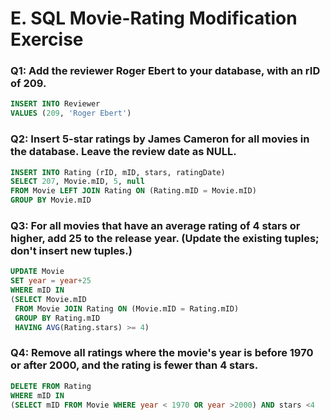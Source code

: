 # E. SQL Movie-Rating Modification Exercise

### Q1: Add the reviewer Roger Ebert to your database, with an rID of 209. 
```SQL
INSERT INTO Reviewer 
VALUES (209, 'Roger Ebert')
```

### Q2: Insert 5-star ratings by James Cameron for all movies in the database. Leave the review date as NULL. 
```SQL
INSERT INTO Rating (rID, mID, stars, ratingDate)  
SELECT 207, Movie.mID, 5, null
FROM Movie LEFT JOIN Rating ON (Rating.mID = Movie.mID)
GROUP BY Movie.mID
```

### Q3: For all movies that have an average rating of 4 stars or higher, add 25 to the release year. (Update the existing tuples; don't insert new tuples.) 
```SQL
UPDATE Movie
SET year = year+25
WHERE mID IN 
(SELECT Movie.mID
 FROM Movie JOIN Rating ON (Movie.mID = Rating.mID)
 GROUP BY Rating.mID
 HAVING AVG(Rating.stars) >= 4)
```

### Q4: Remove all ratings where the movie's year is before 1970 or after 2000, and the rating is fewer than 4 stars. 
```SQL
DELETE FROM Rating
WHERE mID IN 
(SELECT mID FROM Movie WHERE year < 1970 OR year >2000) AND stars <4
```
